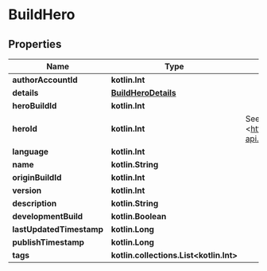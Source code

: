 
# BuildHero

## Properties
| Name | Type | Description | Notes |
| ------------ | ------------- | ------------- | ------------- |
| **authorAccountId** | **kotlin.Int** |  |  |
| **details** | [**BuildHeroDetails**](BuildHeroDetails.md) |  |  |
| **heroBuildId** | **kotlin.Int** |  |  |
| **heroId** | **kotlin.Int** | See more: &lt;https://assets.deadlock-api.com/v2/heroes&gt; |  |
| **language** | **kotlin.Int** |  |  |
| **name** | **kotlin.String** |  |  |
| **originBuildId** | **kotlin.Int** |  |  |
| **version** | **kotlin.Int** |  |  |
| **description** | **kotlin.String** |  |  [optional] |
| **developmentBuild** | **kotlin.Boolean** |  |  [optional] |
| **lastUpdatedTimestamp** | **kotlin.Long** |  |  [optional] |
| **publishTimestamp** | **kotlin.Long** |  |  [optional] |
| **tags** | **kotlin.collections.List&lt;kotlin.Int&gt;** |  |  [optional] |



